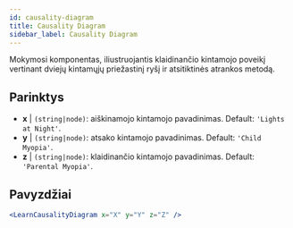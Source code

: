 ```yaml
---
id: causality-diagram
title: Causality Diagram
sidebar_label: Causality Diagram
---
```


Mokymosi komponentas, iliustruojantis klaidinančio kintamojo poveikį vertinant dviejų kintamųjų priežastinį ryšį ir atsitiktinės atrankos metodą.

## Parinktys

* __x__ | `(string|node)`: aiškinamojo kintamojo pavadinimas. Default: `'Lights at Night'`.
* __y__ | `(string|node)`: atsako kintamojo pavadinimas. Default: `'Child Myopia'`.
* __z__ | `(string|node)`: klaidinančio kintamojo pavadinimas. Default: `'Parental Myopia'`.


## Pavyzdžiai

```jsx live
<LearnCausalityDiagram x="X" y="Y" z="Z" />
```

